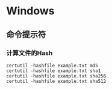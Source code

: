 # Windows

## 命令提示符

### 计算文件的Hash

```
certutil -hashfile example.txt md5
certutil -hashfile example.txt sha1
certutil -hashfile example.txt sha256
certutil -hashfile example.txt sha512
```